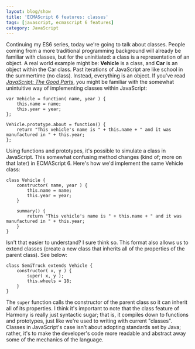 ```yaml
---
layout: blog/show
title: 'ECMAScript 6 features: classes'
tags: [javascript, ecmascript 6 features]
category: JavaScript
---
```

Continuing my ES6 series, today we're going to talk about classes. People coming from a more traditional programming background will already be familiar with classes, but for the uninitiated: a class is a representation of an object. A real world example might be: **Vehicle** is a class, and **Car** is an object within the Car class. Past iterations of JavaScript are like school in the summertime (no class). Instead, everything is an object. If you've read [*JavaScript: The Good Parts*](http://www.amazon.com/gp/product/0596517742/ref=as_li_ss_tl?ie=UTF8&camp=1789&creative=390957&creativeASIN=0596517742&linkCode=as2&tag=sa0c7-20 "Amazon - JavaScript: The Good Parts by Douglas Crockford"), you might be familiar with the somewhat unintuitive way of implementing classes within JavaScript:

~~~
var Vehicle = function( name, year ) {
	this.name = name;
	this.year = year;
};

Vehicle.prototype.about = function() {
	return "This vehicle's name is " + this.name + " and it was manufactured in " + this.year;
};
~~~

Using functions and prototypes, it's possible to simulate a class in JavaScript. This somewhat confusing method changes (kind of; more on that later) in ECMAScript 6. Here's how we'd implement the same Vehicle class:

~~~
class Vehicle {
	constructor( name, year ) {
		this.name = name;
		this.year = year;
	}

	summary() {
		return "This vehicle's name is " + this.name + " and it was manufactured in " + this.year;
	}
}
~~~

Isn't that easier to understand? I sure think so. This format also allows us to extend classes (create a new class that inherits all of the properties of the parent class). See below:

~~~
class SemiTruck extends Vehicle {
	constructor( x, y ) {
		super( x, y );
		this.wheels = 18;
	}
}
~~~

The `super` function calls the constructor of the parent class so it can inherit all of its properties. I think it's important to note that the class feature of Harmony is really just syntactic sugar; that is, it compiles down to functions and prototypes, just like we're used to writing with current "classes". Classes in JavaScript's case isn't about adopting standards set by Java; rather, it's to make the developer's code more readable and abstract away some of the mechanics of the language.
